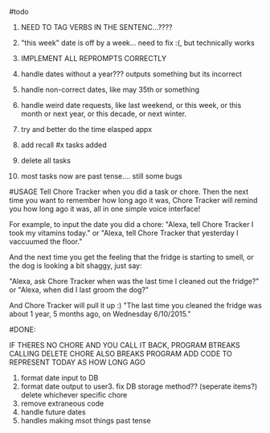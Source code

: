 #todo

1. NEED TO TAG VERBS IN THE SENTENC...????
1. "this week" date is off by a week... need to fix :(, but technically works

1. IMPLEMENT ALL REPROMPTS CORRECTLY
2. handle dates without a year??? outputs something but its incorrect
2. handle non-correct dates, like may 35th or something
1. handle weird date requests, like last weekend, or this week, or this month or next year, or this decade, or next winter.

4. try and better do the time elasped appx

4. add recall #x tasks added
5. delete all tasks

6. most tasks now are past tense.... still some bugs




#USAGE
Tell Chore Tracker when you did a task or chore. Then the next time you want to remember how long ago it was, Chore Tracker will remind you how long ago it was, all in one simple voice interface!

For example, to input the date you did a chore:
"Alexa, tell Chore Tracker I took my vitamins today."
or
"Alexa, tell Chore Tracker that yesterday I vaccuumed the floor."

And the next time you get the feeling that the fridge is starting to smell, or the dog is looking a bit shaggy, just say:

"Alexa, ask Chore Tracker when was the last time I cleaned out the fridge?"
or
"Alexa, when did I last groom the dog?"

And Chore Tracker will pull it up :)
"The last time you cleaned the fridge was about 1 year, 5 months ago, on Wednesday 6/10/2015."


#DONE:

IF THERES NO CHORE AND YOU CALL IT BACK, PROGRAM BTREAKS
CALLING DELETE CHORE ALSO BREAKS PROGRAM
ADD CODE TO REPRESENT TODAY AS HOW LONG AGO
1. format date input to DB
2. format date output to user3. fix DB storage method?? (seperate items?)
delete whichever specific chore
7. remove extraneous code
1. handle future dates
2. handles making msot things past tense
